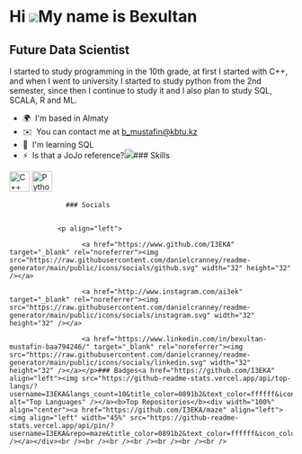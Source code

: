 Hi ![](https://user-images.githubusercontent.com/18350557/176309783-0785949b-9127-417c-8b55-ab5a4333674e.gif)My name is Bexultan
================================================================================================================================

Future Data Scientist
---------------------

I started to study programming in the 10th grade, at first I started with C++, and when I went to university I started to study python from the 2nd semester, since then I continue to study it and I also plan to study SQL, SCALA, R and ML.

*   🌍  I'm based in Almaty
*   ✉️  You can contact me at [b\_mustafin@kbtu.kz](mailto:b_mustafin@kbtu.kz)
*   🧠  I'm learning SQL
*   ⚡  Is that a JoJo reference?<a href="https://www.github.com/I3EKA" target="_blank" rel="noreferrer"><img
                  src="https://img.shields.io/github/followers/I3EKA?logo=github&style=for-the-badge&color=0891b2&labelColor=1c1917" /></a>### Skills 
<p align="left">
<a href="https://docs.microsoft.com/en-us/cpp/?view=msvc-170" target="_blank" rel="noreferrer"><img src="https://raw.githubusercontent.com/danielcranney/readme-generator/main/public/icons/skills/cplusplus-colored.svg" width="36" height="36" alt="C++" /></a>
<a href="https://www.python.org/" target="_blank" rel="noreferrer"><img src="https://raw.githubusercontent.com/danielcranney/readme-generator/main/public/icons/skills/python-colored.svg" width="36" height="36" alt="Python" /></a>
</p>
                    
                  ### Socials
                  
                  
                <p align="left">
                          
                      <a href="https://www.github.com/I3EKA" target="_blank" rel="noreferrer"><img src="https://raw.githubusercontent.com/danielcranney/readme-generator/main/public/icons/socials/github.svg" width="32" height="32" /></a>
                          
                      <a href="http://www.instagram.com/ai3ek" target="_blank" rel="noreferrer"><img src="https://raw.githubusercontent.com/danielcranney/readme-generator/main/public/icons/socials/instagram.svg" width="32" height="32" /></a>
                          
                      <a href="https://www.linkedin.com/in/bexultan-mustafin-baa794246/" target="_blank" rel="noreferrer"><img src="https://raw.githubusercontent.com/danielcranney/readme-generator/main/public/icons/socials/linkedin.svg" width="32" height="32" /></a></p>### Badges<a href="https://github.com/I3EKA" align="left"><img src="https://github-readme-stats.vercel.app/api/top-langs/?username=I3EKA&langs_count=10&title_color=0891b2&text_color=ffffff&icon_color=0891b2&bg_color=1c1917&hide_border=true&locale=en&custom_title=Top%20%Languages" alt="Top Languages" /></a><b>Top Repositories</b><div width="100%" align="center"><a href="https://github.com/I3EKA/maze" align="left"><img align="left" width="45%" src="https://github-readme-stats.vercel.app/api/pin/?username=I3EKA&repo=maze&title_color=0891b2&text_color=ffffff&icon_color=0891b2&bg_color=1c1917&hide_border=true&locale=en" /></a></div><br /><br /><br /><br /><br /><br /><br />
